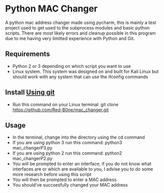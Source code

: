 # Python MAC Changer
A python mac address changer made using pycharm, this is mainly a test project used to get used to the subprocess modules and basic python scripts. There are most likely errors and cleanup possible in this program due to me having very limitted experience with Python and Git.

## Requirements
  - Python 2 or 3 depending on which script you want to use
  - Linux system. This system was designed on and built for Kali Linux but should work with any system that can use the ifconfig commands

## Install [Using git](https://github.com/Red-B0ne/mac_changer.git)
  - Run this command on your Linux terminal: git clone https://github.com/Red-B0ne/mac_changer.git
 
## Usage
  - In the terminal, change into the directory using the cd command
  - If you are using python 3 run this command: python3 mac_changerP3.py
  - If you are using python 2 run this command: python2 mac_changerP2.py
  - You will be prompted to enter an interface, if you do not know what interfaces are or which are available to you, I advise you to do               some more research before using this script
  - You will then be prompted to enter a MAC address
  - You should've succsesfully changed your MAC address

  
